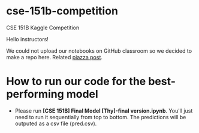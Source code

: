 # cse-151b-competition
CSE 151B Kaggle Competition

Hello instructors!

We could not upload our notebooks on GitHub classroom so we decided to make a repo here. Related [piazza post](https://piazza.com/class/lfkmvtc0o1d5tq/post/540).

# How to run our code for the best-performing model
- Please run **[CSE 151B] Final Model [Thy]-final version.ipynb**. You'll just need to run it sequentially from top to bottom. The predictions will be outputed as a csv file (pred.csv). 
